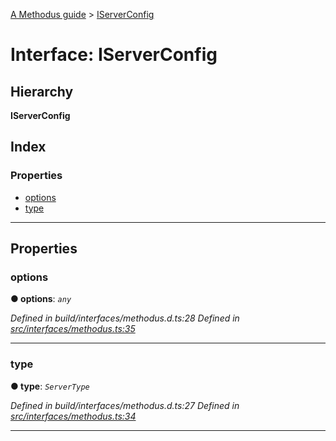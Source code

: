 [A Methodus guide](../README.md) > [IServerConfig](../interfaces/iserverconfig.md)

# Interface: IServerConfig

## Hierarchy

**IServerConfig**

## Index

### Properties

* [options](iserverconfig.md#options)
* [type](iserverconfig.md#type)

---

## Properties

<a id="options"></a>

###  options

**● options**: *`any`*

*Defined in build/interfaces/methodus.d.ts:28*
*Defined in [src/interfaces/methodus.ts:35](https://github.com/nodulusteam/methodus.dev/blob/9494017/src/interfaces/methodus.ts#L35)*

___
<a id="type"></a>

###  type

**● type**: *`ServerType`*

*Defined in build/interfaces/methodus.d.ts:27*
*Defined in [src/interfaces/methodus.ts:34](https://github.com/nodulusteam/methodus.dev/blob/9494017/src/interfaces/methodus.ts#L34)*

___

